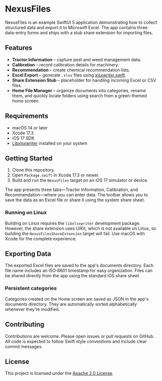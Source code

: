 # NexusFiles

NexusFiles is an example SwiftUI 5 application demonstrating how to collect structured data and export it to Microsoft Excel. The app contains three data-entry forms and ships with a stub share extension for importing files.

## Features

- **Tractor Information** – capture pest and weed management data.
- **Calibration** – record calibration details for machinery.
- **Recommendation** – create chemical recommendation lists.
- **Excel Export** – generate `.xlsx` files using [xlsxwriter.swift](https://github.com/damuellen/xlsxwriter.swift).
- **Share Extension Stub** – placeholder for handling incoming Excel or CSV files.
- **Home File Manager** – organize documents into categories, rename them, and quickly locate folders using search from a green-themed home screen.

## Requirements

- macOS 14 or later
- Xcode 17.3
- iOS 17 SDK
- [Libxlsxwriter](https://libxlsxwriter.github.io/getting_started.html) installed on your system

## Getting Started

1. Clone this repository.
2. Open `Package.swift` in Xcode 17.3 or newer.
3. Build and run the `NexusFiles` target on an iOS 17 simulator or device.

The app presents three tabs—Tractor Information, Calibration, and Recommendation—where you can enter data. The toolbar allows you to save the data as an Excel file or share it using the system share sheet.

### Running on Linux

Building on Linux requires the `libxlsxwriter` development package. However, the share extension uses UIKit, which is not available on Linux, so building the `NexusFilesShareExtension` target will fail. Use macOS with Xcode for the complete experience.

## Exporting Data

The exported Excel files are saved to the app's documents directory. Each file name includes an ISO‑8601 timestamp for easy organization. Files can be shared directly from the app using the standard iOS share sheet.

### Persistent categories

Categories created on the Home screen are saved as JSON in the app's documents directory. They are automatically sorted alphabetically whenever they're modified.

## Contributing

Contributions are welcome. Please open issues or pull requests on GitHub. All code is expected to follow Swift style conventions and include clear commit messages.

## License

This project is licensed under the [Apache 2.0 License](LICENSE).
